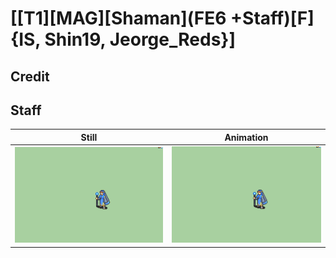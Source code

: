 # [\[T1\]\[MAG\]\[Shaman\]\(FE6 +Staff\)\[F\]{IS, Shin19, Jeorge_Reds}]

## Credit


	
## Staff

| Still | Animation |
| :---: | :-------: |
| ![Staff still](./Staff_000.png) | ![Staff animation](./Staff.gif) |
